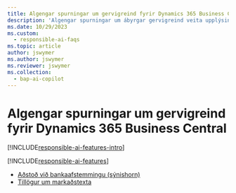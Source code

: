 ```yaml
---
title: Algengar spurningar um gervigreind fyrir Dynamics 365 Business Central
description: 'Algengar spurningar um ábyrgar gervigreind veita upplýsingar um gervigreind tækni sem notuð er í Business Central, ásamt lykilatriðum og upplýsingum um hvernig gervigreind er notuð, hvernig það var prófað og metið og hvers kyns sérstakar takmarkanir.'
ms.date: 10/29/2023
ms.custom:
  - responsible-ai-faqs
ms.topic: article
author: jswymer
ms.author: jswymer
ms.reviewer: jswymer
ms.collection:
  - bap-ai-copilot
---
```


# Algengar spurningar um gervigreind fyrir Dynamics 365 Business Central

[!INCLUDE[responsible-ai-features-intro](includes/responsible-ai-intro.md)]

[!INCLUDE[responsible-ai-features](includes/responsible-ai-features.md)]

- [Aðstoð við bankaafstemmingu (sýnishorn)](faqs-bank-reconciliation.md)
- [Tillögur um markaðstexta](faqs-marketing-text.md)
